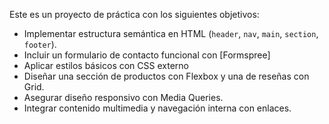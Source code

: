 

Este es un proyecto de práctica con los siguientes objetivos:

- Implementar estructura semántica en HTML (`header`, `nav`, `main`, `section`, `footer`).
- Incluir un formulario de contacto funcional con [Formspree]
- Aplicar estilos básicos con CSS externo 
- Diseñar una sección de productos con Flexbox y una de reseñas con Grid.
- Asegurar diseño responsivo con Media Queries.
- Integrar contenido multimedia y navegación interna con enlaces.




```
